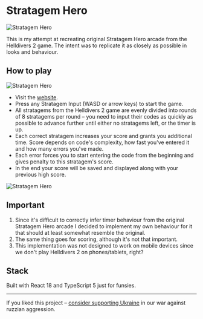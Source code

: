 # Stratagem Hero

![Stratagem Hero](https://raw.githubusercontent.com/drizzer14/stratagem-hero/main/assets/preview-1.png)

This is my attempt at recreating original Stratagem Hero arcade from the Helldivers 2 game.
The intent was to replicate it as closely as possible in looks and behaviour.

## How to play

![Stratagem Hero](https://raw.githubusercontent.com/drizzer14/stratagem-hero/main/assets/preview-2.png)

- Visit the [website](https://drizzer14.github.io/stratagem-hero).
- Press any Stratagem Input (WASD or arrow keys) to start the game.
- All stratagems from the Helldivers 2 game are evenly divided into rounds of 8 stratagems per round – you need to input their codes as quickly as possible to advance further until either no stratagems left, or the timer is up.
- Each correct stratagem increases your score and grants you additional time. Score depends on code's complexity, how fast you've entered it and how many errors you've made.
- Each error forces you to start entering the code from the beginning and gives penalty to this stratagem's score.
- In the end your score will be saved and displayed along with your previous high score.

![Stratagem Hero](https://raw.githubusercontent.com/drizzer14/stratagem-hero/main/assets/preview-3.png)

## Important

1. Since it's difficult to correctly infer timer behaviour from the original Stratagem Hero arcade I decided to implement my own behaviour for it that should at least somewhat resemble the original.
2. The same thing goes for scoring, although it's not that important.
3. This implementation was not designed to work on mobile devices since we don't play Helldivers 2 on phones/tablets, right?

## Stack

Built with React 18 and TypeScript 5 just for funsies.

---

If you liked this project – [consider supporting Ukraine](https://u24.gov.ua/) in our war against ruzzian aggression.
